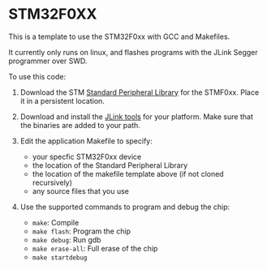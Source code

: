 STM32F0XX
==========

This is a template to use the STM32F0xx with GCC and Makefiles.

It currently only runs on linux, and flashes programs with the JLink Segger programmer over SWD.

To use this code:

1. Download the STM [Standard Peripheral Library](https://www.st.com/content/st_com/en/products/embedded-software/mcus-embedded-software/stm32-embedded-software/stm32-standard-peripheral-libraries/stsw-stm32048.html)
for the STMF0xx. Place it in a persistent location.

2. Download and install the [JLink tools](https://www.segger.com/jlink-software.html)
for your platform. Make sure that the binaries are added to your path.

3. Edit the application Makefile to specify:

    - your specfic STM32F0xx device
    - the location of the Standard Peripheral Library
    - the location of the makefile template above (if not cloned recursively)
    - any source files that you use

4. Use the supported commands to program and debug the chip:

    - `make`: Compile
    - `make flash`: Program the chip
    - `make debug`: Run gdb
    - `make erase-all`: Full erase of the chip
    - `make startdebug`


